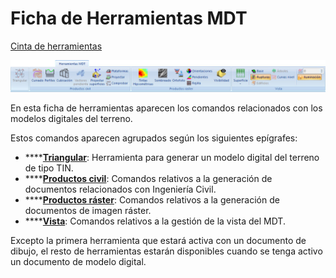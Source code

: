 # Ficha de Herramientas MDT

[Cinta de herramientas](/mdtopx/cinta-de-herramientas/)

![](../../../.gitbook/assets/ficha-de-herramientas-herramientas-mdt.jpg)

En esta ficha de herramientas aparecen los comandos relacionados con los modelos digitales del terreno.

Estos comandos aparecen agrupados según los siguientes epígrafes:

* ****[**Triangular**](../../como/como-triangulacion.md): Herramienta para generar un modelo digital del terreno de tipo TIN.
* ****[**Productos civil**](productos-civil.md): Comandos relativos a la generación de documentos relacionados con Ingeniería Civil.
* ****[**Productos ráster**](productos-raster.md): Comandos relativos a la generación de documentos de imagen ráster.
* ****[**Vista**](vista-de-mdt.md): Comandos relativos a la gestión de la vista del MDT.

Excepto la primera herramienta que estará activa con un documento de dibujo, el resto de herramientas estarán disponibles cuando se tenga activo un documento de modelo digital.
